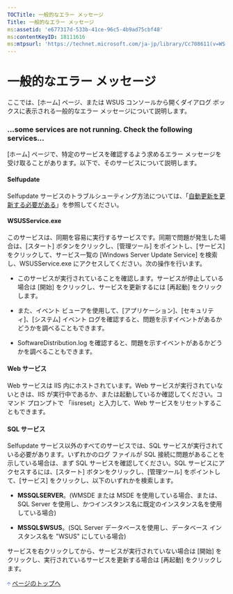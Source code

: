 ```yaml
---
TOCTitle: 一般的なエラー メッセージ
Title: 一般的なエラー メッセージ
ms:assetid: 'e677317d-533b-41ce-96c5-4b9ad75cbf48'
ms:contentKeyID: 18111616
ms:mtpsurl: 'https://technet.microsoft.com/ja-jp/library/Cc708611(v=WS.10)'
---
```


一般的なエラー メッセージ
=========================

ここでは、\[ホーム\] ページ、または WSUS コンソールから開くダイアログ ボックスに表示される一般的なエラー メッセージについて説明します。

### …some services are not running. Check the following services…

\[ホーム\] ページで、特定のサービスを確認するよう求めるエラー メッセージを受け取ることがあります。以下で、そのサービスについて説明します。

#### Selfupdate

Selfupdate サービスのトラブルシューティング方法については、「[自動更新を更新する必要がある](http://www.microsoft.com/japan/technet/prodtechnol/windowsserver2003/library/wsus/wsusoperationsguidetc/b23562a8-1a97-45c0-833e-084cd463d037.mspx)」を参照してください。

#### WSUSService.exe

このサービスは、同期を容易に実行するサービスです。同期で問題が発生した場合は、\[スタート\] ボタンをクリックし、\[管理ツール\] をポイントし、\[サービス\] をクリックして、サービス一覧の \[Windows Server Update Service\] を検索し、WSUSService.exe にアクセスしてください。次の操作を行います。

-   このサービスが実行されていることを確認します。サービスが停止している場合は \[開始\] をクリックし、サービスを更新するには \[再起動\] をクリックします。

-   また、イベント ビューアを使用して、\[アプリケーション\]、\[セキュリティ\]、\[システム\] イベント ログを確認すると、問題を示すイベントがあるかどうかを調べることもできます。

-   SoftwareDistribution.log を確認すると、問題を示すイベントがあるかどうかを調べることもできます。

#### Web サービス

Web サービスは IIS 内にホストされています。Web サービスが実行されていないときは、IIS が実行中であるか、または起動しているか確認してください。コマンド プロンプトで 「iisreset」と入力して、Web サービスをリセットすることもできます。

#### SQL サービス

Selfupdate サービス以外のすべてのサービスでは、SQL サービスが実行されている必要があります。いずれかのログ ファイルが SQL 接続に問題があることを示している場合は、まず SQL サービスを確認してください。SQL サービスにアクセスするには、\[スタート\] ボタンをクリックし、\[管理ツール\] をポイントして、\[サービス\] をクリックし、以下のいずれかを検索します。

-   **MSSQLSERVER**。(WMSDE または MSDE を使用している場合、または、SQL Server を使用し、かつインスタンス名に既定のインスタンス名を使用している場合)

-   **MSSQL$WSUS**。(SQL Server データベースを使用し、データベース インスタンス名を "WSUS" にしている場合)

サービスを右クリックしてから、サービスが実行されていない場合は \[開始\] をクリックし、実行されているサービスを更新する場合は \[再起動\] をクリックします。

![](images/Cc708611.arrow_px_up(ja-jp,WS.10).gif) [ページのトップへ](#ctl00_rs1_eb1_panel1)
